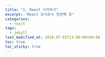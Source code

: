 ```yaml
---
title: "1. React 시작하기"
excerpt: "React 공식문서 첫번째 장"
categories:
  - react
tags:
  - jekyll
last_modified_at: 2018-07-01T13:00:00+09:00
toc: true
toc_sticky: true
---
```

